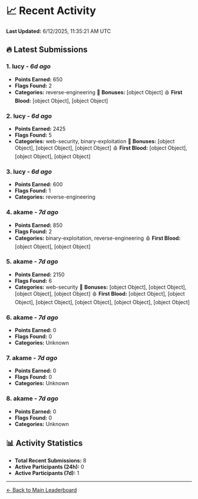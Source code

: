 # 📈 Recent Activity

**Last Updated:** 6/12/2025, 11:35:21 AM UTC

## 🔥 Latest Submissions

### 1. lucy - *6d ago*
- **Points Earned:** 650
- **Flags Found:** 2
- **Categories:** reverse-engineering 🎯 **Bonuses:** [object Object] 🩸 **First Blood:** [object Object], [object Object]

### 2. lucy - *6d ago*
- **Points Earned:** 2425
- **Flags Found:** 5
- **Categories:** web-security, binary-exploitation 🎯 **Bonuses:** [object Object], [object Object], [object Object] 🩸 **First Blood:** [object Object], [object Object], [object Object]

### 3. lucy - *6d ago*
- **Points Earned:** 600
- **Flags Found:** 1
- **Categories:** reverse-engineering

### 4. akame - *7d ago*
- **Points Earned:** 850
- **Flags Found:** 2
- **Categories:** binary-exploitation, reverse-engineering 🩸 **First Blood:** [object Object], [object Object]

### 5. akame - *7d ago*
- **Points Earned:** 2150
- **Flags Found:** 6
- **Categories:** web-security 🎯 **Bonuses:** [object Object], [object Object], [object Object], [object Object] 🩸 **First Blood:** [object Object], [object Object], [object Object], [object Object], [object Object], [object Object]

### 6. akame - *7d ago*
- **Points Earned:** 0
- **Flags Found:** 0
- **Categories:** Unknown

### 7. akame - *7d ago*
- **Points Earned:** 0
- **Flags Found:** 0
- **Categories:** Unknown

### 8. akame - *7d ago*
- **Points Earned:** 0
- **Flags Found:** 0
- **Categories:** Unknown

## 📊 Activity Statistics

- **Total Recent Submissions:** 8
- **Active Participants (24h):** 0
- **Active Participants (7d):** 1

---
[← Back to Main Leaderboard](README.md)